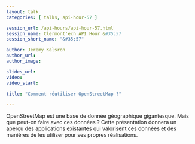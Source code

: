 ```yaml
---
layout: talk
categories: [ talks, api-hour-57 ]

session_url: /api-hours/api-hour-57.html
session_name: Clermont'ech API Hour &#35;57
session_short_name: "&#35;57"

author: Jeremy Kalsron
author_url:
author_image:

slides_url:
video:
video_start:

title: "Comment réutiliser OpenStreetMap ?"

---
```


OpenStreetMap est une base de donnée géographique gigantesque.
Mais que peut-on faire avec ces données ?
Cette présentation donnera un aperçu des applications existantes qui valorisent ces données
et des manières de les utiliser pour ses propres réalisations.
